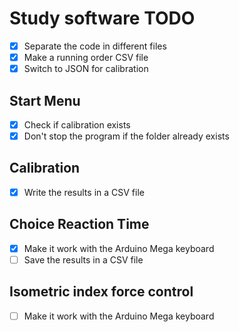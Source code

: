 # Study software TODO
- [x] Separate the code in different files
- [x] Make a running order CSV file
- [x] Switch to JSON for calibration

## Start Menu
- [x] Check if calibration exists
- [x] Don't stop the program if the folder already exists

## Calibration
- [x] Write the results in a CSV file

## Choice Reaction Time
- [x] Make it work with the Arduino Mega keyboard
- [ ] Save the results in a CSV file

## Isometric index force control
- [ ] Make it work with the Arduino Mega keyboard